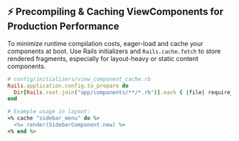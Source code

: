 ## ⚡ Precompiling & Caching ViewComponents for Production Performance
To minimize runtime compilation costs, eager-load and cache your components at boot. Use Rails initializers and `Rails.cache.fetch` to store rendered fragments, especially for layout-heavy or static content components.

```ruby
# config/initializers/view_component_cache.rb
Rails.application.config.to_prepare do
  Dir[Rails.root.join("app/components/**/*.rb")].each { |file| require_dependency file }
end

# Example usage in layout:
<% cache "sidebar_menu" do %>
  <%= render(SidebarComponent.new) %>
<% end %>
```